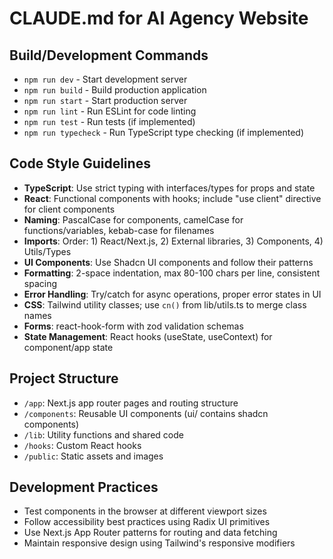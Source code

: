 # CLAUDE.md for AI Agency Website

## Build/Development Commands
- `npm run dev` - Start development server
- `npm run build` - Build production application
- `npm run start` - Start production server
- `npm run lint` - Run ESLint for code linting
- `npm run test` - Run tests (if implemented)
- `npm run typecheck` - Run TypeScript type checking (if implemented)

## Code Style Guidelines
- **TypeScript**: Use strict typing with interfaces/types for props and state
- **React**: Functional components with hooks; include "use client" directive for client components
- **Naming**: PascalCase for components, camelCase for functions/variables, kebab-case for filenames
- **Imports**: Order: 1) React/Next.js, 2) External libraries, 3) Components, 4) Utils/Types
- **UI Components**: Use Shadcn UI components and follow their patterns
- **Formatting**: 2-space indentation, max 80-100 chars per line, consistent spacing
- **Error Handling**: Try/catch for async operations, proper error states in UI
- **CSS**: Tailwind utility classes; use `cn()` from lib/utils.ts to merge class names
- **Forms**: react-hook-form with zod validation schemas
- **State Management**: React hooks (useState, useContext) for component/app state

## Project Structure
- `/app`: Next.js app router pages and routing structure
- `/components`: Reusable UI components (ui/ contains shadcn components)
- `/lib`: Utility functions and shared code
- `/hooks`: Custom React hooks
- `/public`: Static assets and images

## Development Practices
- Test components in the browser at different viewport sizes
- Follow accessibility best practices using Radix UI primitives
- Use Next.js App Router patterns for routing and data fetching
- Maintain responsive design using Tailwind's responsive modifiers